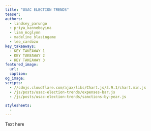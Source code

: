 ```yaml
---
title: "USAC ELECTION TRENDS"
teaser: 
authors:
  - lindsey_parungo
  - priya_kanneboyina
  - liam_mcglynn
  - madeline_blasingame
  - leo_cardozo
key_takeaways:
  - KEY TAKEAWAY 1
  - KEY TAKEAWAY 2
  - KEY TAKEAWAY 3
featured_image:
  url: 
  caption: 
og_image: 
scripts:
  - //cdnjs.cloudflare.com/ajax/libs/Chart.js/3.9.1/chart.min.js
  - /js/posts/usac-election-trends/expenses-bar.js
  - /js/posts/usac-election-trends/sanctions-by-year.js

stylesheets:
  -
---
```


Text here

<div>
  <canvas id = 'yearly-sanctions'> </canvas>
</div>

<div>
  <canvas id = 'expenses-chart'></canvas>
</div>
